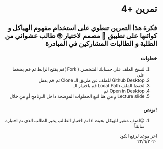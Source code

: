 <div dir="rtl">
 
# تمرين +4 
##   فكرة هذا التمرين تنطوي على استخدام مفهوم الهياكل و كوائنها على تطبيق 📱 مصمم لاختيار 🤓 طالب عشوائي من الطلبة و الطالبات المشاركين  في  المبادرة
 
### خطوات 
1.  لنسخ الملف على حسابك الشخصي ( Fork )قم بفتح الرابط  ثم  قم بضغط على  
2.  Github Desktop للملف عن طريق الـ Clone ثم قم بعمل 
3.  لحفظ الملف Local Path قم باختيار الـ
4. Open in Desktop ثم 
5. Lecture slide و من هنا اتبع الخطوات الموضحة داخل البرنامج أو من خلال

### !بونص 
1.  😉اضف متغير للهيكل بحيث اذا تم اختبار الطالب يميز الطالب الذي تم اختباره سابقاً


آخر موعد لرفع الكود\
٢٢/٦/٢٠٢٠

</div>
